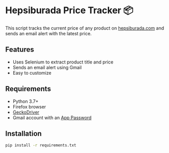 # Hepsiburada Price Tracker 📦

This script tracks the current price of any product on [hepsiburada.com](https://www.hepsiburada.com) and sends an email alert with the latest price.

## Features
- Uses Selenium to extract product title and price
- Sends an email alert using Gmail
- Easy to customize

## Requirements

- Python 3.7+
- Firefox browser
- [GeckoDriver](https://github.com/mozilla/geckodriver/releases)
- Gmail account with an [App Password](https://support.google.com/accounts/answer/185833)

## Installation

```bash
pip install -r requirements.txt
